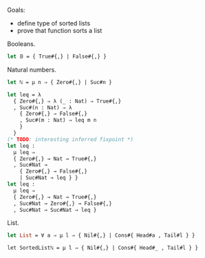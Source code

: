 Goals:
- define type of sorted lists
- prove that function sorts a list

Booleans.
```ml
let 𝔹 = { True#{,} | False#{,} }
```

Natural numbers.
```ml
let ℕ = μ n ⇒ { Zero#{,} | Suc#n }

let leq = λ
  { Zero#{,} ⇒ λ (_ : Nat) ⇒ True#{,}
  , Suc#(n : Nat) ⇒ λ
    { Zero#{,} ⇒ False#{,}
    , Suc#(m : Nat) ⇒ leq m n
    }
  }
(* TODO: interesting inferred fixpoint *)
let leq : 
  μ leq ⇒
  { Zero#{,} → Nat → True#{,}
  , Suc#Nat → 
    { Zero#{,} → False#{,}
    | Suc#Nat → leq } }
let leq : 
  μ leq ⇒
  { Zero#{,} → Nat → True#{,}
  , Suc#Nat → Zero#{,} → False#{,} 
  , Suc#Nat → Suc#Nat → leq }
```

List.
```ml
let List = ∀ a ⇒ μ l ⇒ { Nil#{,} | Cons#{ Head#a , Tail#l } }
```

```
let SortedListℕ = μ l ⇒ { Nil#{,} | Cons#{ Head#_ , Tail#l } }
```

